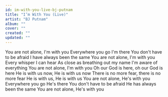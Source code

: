 ```yaml
---
id: im-with-you-live-bj-putnam
title: "I’m With You (Live)"
artist: "BJ Putnam"
album: ""
cover: ""
created: ""
updated: ""
---
```


You are not alone, I'm with you
Everywhere you go I'm there
You don't have to be afraid
I have always been the same
You are not alone, I'm with you
Every whisper I can hear
As close as breathing out my name
I'm aware of everything
You are not alone, I'm with you
Oh our God is here, oh our God is here
He is with us now, He is with us now
There is no more fear, there is no more fear
He is with us, He is with us
You are not alone, He's with you
Everywhere you go He's there
You don't have to be afraid
He has always been the same
You are not alone, He's with you